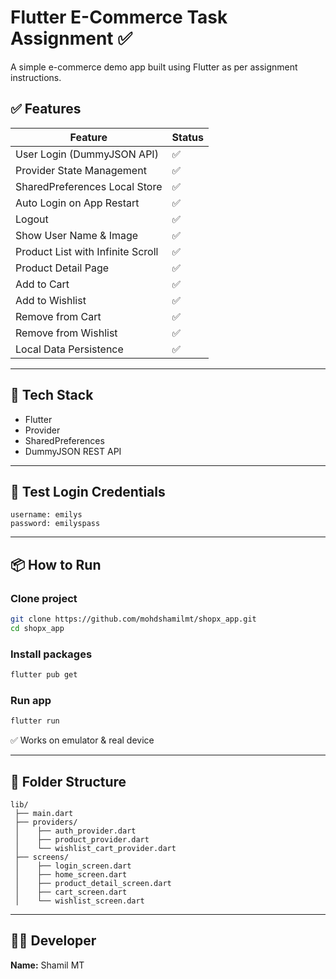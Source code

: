 # Flutter E-Commerce Task Assignment ✅

A simple e-commerce demo app built using Flutter as per assignment instructions.

## ✅ Features

| Feature | Status |
|--------|--------|
User Login (DummyJSON API) | ✅  
Provider State Management | ✅  
SharedPreferences Local Store | ✅  
Auto Login on App Restart | ✅  
Logout | ✅  
Show User Name & Image | ✅  
Product List with Infinite Scroll | ✅  
Product Detail Page | ✅  
Add to Cart | ✅  
Add to Wishlist | ✅  
Remove from Cart | ✅  
Remove from Wishlist | ✅  
Local Data Persistence | ✅  

---

## 🚀 Tech Stack

- Flutter
- Provider
- SharedPreferences
- DummyJSON REST API

---

## 🔐 Test Login Credentials

```
username: emilys  
password: emilyspass
```

---

## 📦 How to Run

### Clone project
```bash
git clone https://github.com/mohdshamilmt/shopx_app.git
cd shopx_app
```

### Install packages
```bash
flutter pub get
```

### Run app
```bash
flutter run
```

✅ Works on emulator & real device

---

## 📁 Folder Structure

```
lib/
 ├── main.dart
 ├── providers/
 │    ├── auth_provider.dart
 │    ├── product_provider.dart
 │    └── wishlist_cart_provider.dart
 ├── screens/
 │    ├── login_screen.dart
 │    ├── home_screen.dart
 │    ├── product_detail_screen.dart
 │    ├── cart_screen.dart
 │    └── wishlist_screen.dart
```

---

## 👨‍💻 Developer

**Name:** Shamil MT
